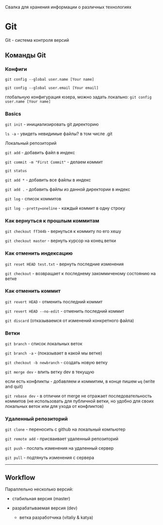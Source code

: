 Свалка для хранения информации о различных технологиях

# Git

Git - система контроля версий

## Команды Git

### Конфиги

`git config --global user.name [Your name]`

`git config --global user.email [Your email]`

глобальную конфигурация юзера, можно задать локально: `git config user.name [Your name]`

### Basics

`git init` - инициализировать git директорию

`ls -a` - увидеть невидимые файлы? в том числе .git

Локальный репозиторий

`git add` - добавить файл в индекс

`git commit -m "First Commit"` - делаем коммит

`git status`

`git add *` - добавить все файлы в индекс

`git add .` - добавить файлы из данной директории в индекс

`git log` - список коммитов

`git log --pretty=oneline` - каждый коммит в одну строку

### Как вернуться к прошлым коммитам

`git checkout ff344b` - вернуться к коммиту по его хешу

`git checkout master` - вернуть курсор на конец ветки

### Как отменить индексацию

`git reset HEAD test.txt` - вернуть последние изменения

`git checkout` - возвращает к последнему закоммиченому состоянию на ветке

### Как отменить коммит

`git revert HEAD` - отменить последний коммит

`git revert HEAD --no-edit` - отменить последний коммит

`git discard` (отказываемся от изменений конкретного файла)

### Ветки

`git branch` - список локальных веток

`git branch -a` - (показывает в какой мы ветке)

`git checkout -b newbranch` - создать новую ветку

`git merge dev` - влить ветку dev в текущую

если есть конфликты - добавляем и коммитим, в конце пишем `wq` (write and quit)

`git rebase dev` - в отличии от merge не отражает последовательность коммитов (не использовать для публичной ветки, но удобно для своих локальных веток или для ухода от конфликтов)

### Удаленный репозиторий

`git clone` - переносить с github на локальный компьютер

`git remote add` - присваивает удаленный репозиторий

`git push` - послать изменения на удаленный сервер

`git pull` - подтянуть изменения с сервера

***

## Workflow

Параллельно несколько версий:

- стабильная версия (master)

- разрабатываемая версия (dev)
	* ветка разработчика (vitaliy & katya)
